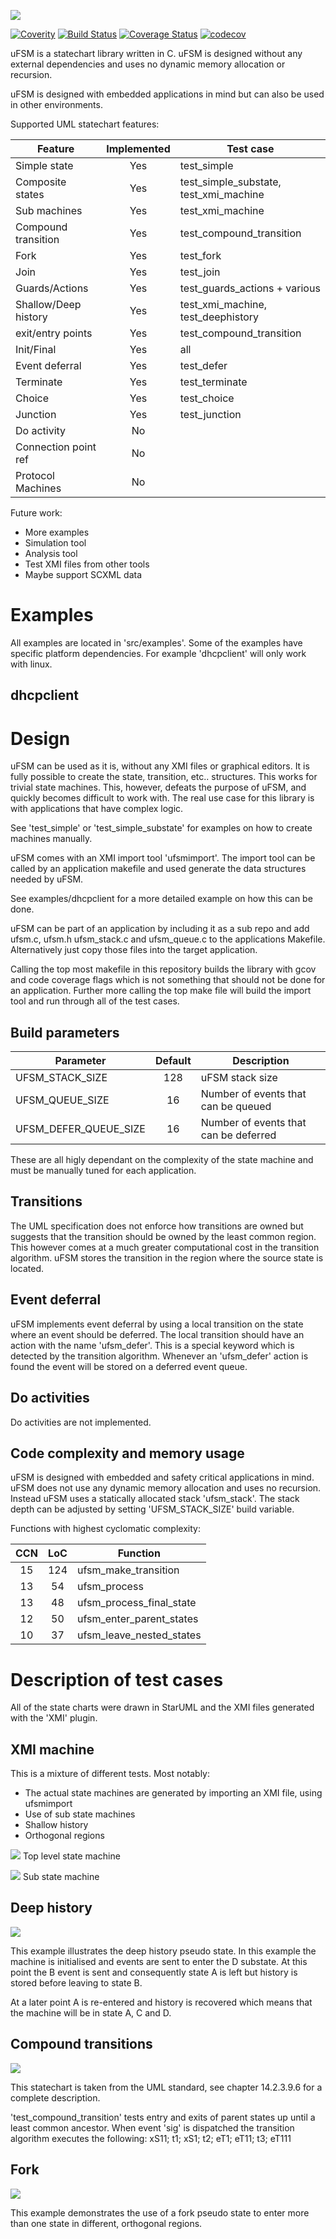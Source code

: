![](https://github.com/jonpe960/ufsm/raw/master/doc/logo.png)

[![Coverity](https://scan.coverity.com/projects/15860/badge.svg)](https://scan.coverity.com/projects/jonpe960-ufsm)
[![Build Status](https://travis-ci.org/jonpe960/ufsm.svg?branch=master)](https://travis-ci.org/jonpe960/ufsm)
[![Coverage Status](https://coveralls.io/repos/github/jonpe960/ufsm/badge.svg)](https://coveralls.io/github/jonpe960/ufsm)
[![codecov](https://codecov.io/gh/jonpe960/ufsm/branch/master/graph/badge.svg)](https://codecov.io/gh/jonpe960/ufsm)

uFSM is a statechart library written in C. uFSM is designed without any external 
dependencies and uses no dynamic memory allocation or recursion.

uFSM is designed with embedded applications in mind but can also be used in 
other environments. 

Supported UML statechart features:

| Feature              | Implemented | Test case                              |
| -------------------- |:-----------:| -------------------------------------- |
| Simple state         | Yes         | test_simple                            |
| Composite states     | Yes         | test_simple_substate, test_xmi_machine |
| Sub machines         | Yes         | test_xmi_machine                       |
| Compound transition  | Yes         | test_compound_transition               |
| Fork                 | Yes         | test_fork                              |
| Join                 | Yes         | test_join                              |
| Guards/Actions       | Yes         | test_guards_actions + various          |
| Shallow/Deep history | Yes         | test_xmi_machine, test_deephistory     | 
| exit/entry points    | Yes         | test_compound_transition               |
| Init/Final           | Yes         | all                                    |
| Event deferral       | Yes         | test_defer                             |
| Terminate            | Yes         | test_terminate                         |
| Choice               | Yes         | test_choice                            |
| Junction             | Yes         | test_junction                          |
| Do activity          | No          |                                        |
| Connection point ref | No          |                                        |
| Protocol Machines    | No          |                                        |

Future work:
 - More examples
 - Simulation tool
 - Analysis tool
 - Test XMI files from other tools
 - Maybe support SCXML data

# Examples
All examples are located in 'src/examples'. Some of the examples have specific
 platform dependencies. For example 'dhcpclient' will only work with linux.

## dhcpclient



# Design

uFSM can be used as it is, without any XMI files or graphical editors. It is
fully possible to create the state, transition, etc.. structures. This works
for trivial state machines. This, however, defeats the purpose of uFSM, and
quickly becomes difficult to work with. The real use case for this library is
with applications that have complex logic.

See 'test_simple' or 'test_simple_substate' for examples on how to create
machines manually.

uFSM comes with an XMI import tool 'ufsmimport'. The import tool can be called 
by an application makefile and used generate the data structures needed by uFSM.

See examples/dhcpclient for a more detailed example on how this can be done.

uFSM can be part of an application by including it as a sub repo and add 
ufsm.c, ufsm.h ufsm_stack.c and ufsm_queue.c to the applications Makefile. 
Alternatively just copy those files into the target application.

Calling the top most makefile in this repository builds the library with
gcov and code coverage flags which is not something that should not be done for
an application. Further more calling the top make file will build the import
tool and run through all of the test cases.

## Build parameters

| Parameter             | Default | Description                               |
| --------------------- |:-------:| ----------------------------------------- |
| UFSM_STACK_SIZE       | 128     | uFSM stack size                           |
| UFSM_QUEUE_SIZE       | 16      | Number of events that can be queued       |
| UFSM_DEFER_QUEUE_SIZE | 16      | Number of events that can be deferred     |

These are all higly dependant on the complexity of the state machine and must
be manually tuned for each application.

## Transitions
The UML specification does not enforce how transitions are owned but suggests 
that the transition should be owned by the least common region. 
This however comes at a much greater computational cost in the transition algorithm. 
uFSM stores the transition in the region where the source state is located.

## Event deferral
uFSM implements event deferral by using a local transition on the state where
an event should be deferred. The local transition should have an action with
the name 'ufsm_defer'. This is a special keyword which is detected by
the transition algorithm. Whenever an 'ufsm_defer' action is found
the event will be stored on a deferred event queue.

## Do activities
Do activities are not implemented. 

## Code complexity and memory usage
uFSM is designed with embedded and safety critical applications in mind. 
uFSM does not use any dynamic memory allocation and uses no recursion.
Instead uFSM uses a statically allocated stack 'ufsm_stack'. The stack depth
can be adjusted by setting 'UFSM_STACK_SIZE' build variable.

Functions with highest cyclomatic complexity:

| CCN | LoC   | Function                   |
|:---:|:-----:| ---------------------------|
| 15  | 124   | ufsm_make_transition       |
| 13  | 54    | ufsm_process               |
| 13  | 48    | ufsm_process_final_state   |
| 12  | 50    | ufsm_enter_parent_states   |
| 10  | 37    | ufsm_leave_nested_states   |

# Description of test cases

All of the state charts were drawn in StarUML and the XMI files generated with 
the 'XMI' plugin.

## XMI machine

This is a mixture of different tests. Most notably:
 - The actual state machines are generated by importing an XMI file, using ufsmimport
 - Use of sub state machines
 - Shallow history
 - Orthogonal regions

![](https://github.com/jonpe960/ufsm/raw/master/doc/test_xmi_machine1.png)
Top level state machine

![](https://github.com/jonpe960/ufsm/raw/master/doc/test_xmi_machine2.png)
Sub state machine

## Deep history

![](https://github.com/jonpe960/ufsm/raw/master/doc/test_deephistory.png)

This example illustrates the deep history pseudo state. In this example the
machine is initialised and events are sent to enter the D substate. At this
point the B event is sent and consequently state A is left but history is stored
before leaving to state B.

At a later point A is re-entered and history is recovered which means that 
the machine will be in state A, C and D.

## Compound transitions

![](https://github.com/jonpe960/ufsm/raw/master/doc/test_compound_transition.png)

This statechart is taken from the UML standard, see chapter 14.2.3.9.6 for a 
complete description.

'test_compound_transition' tests entry and exits of parent states up until a 
least common ancestor. When event 'sig' is dispatched the transition algorithm 
executes the following: xS11; t1; xS1; t2; eT1; eT11; t3; eT111

## Fork

![](https://github.com/jonpe960/ufsm/raw/master/doc/test_fork.png)

This example demonstrates the use of a fork pseudo state to enter more than
one state in different, orthogonal regions.

